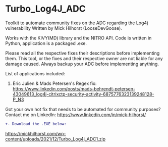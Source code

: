# Turbo_Log4J_ADC
Toolkit to automate community fixes on the ADC regarding the Log4j vulnerability 
Written by Mick Hilhorst (LooseDevGoose).

Works with the KIVY(MD) library and the NITRO API.
Code is written in Python, application is a packaged .exe.

Please read all the respective fixes their descriptions before implementing them.
This tool, or the fixes and their respective owner are not liable for any damage caused.
Always backup your ADC before implementing anything.



List of applications included:

1. Eric Julien & Mads Petersen's Regex fix: https://www.linkedin.com/posts/mads-behrendt-petersen-43049613_log4j-citrixctp-security-activity-6875776323139248128-P_N3


Got your own hot fix that needs to be automated for community purposes?
Contact me on LinkedIn: https://www.linkedin.com/in/mick-hilhorst/
```diff
+- Download the .EXE below:
```

https://mickhilhorst.com/wp-content/uploads/2021/12/Turbo_Log4j_ADC1.zip

